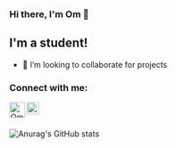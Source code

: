 ### Hi there, I'm Om 👋

## I'm a student!

- 👯 I’m looking to collaborate for projects

### Connect with me:

[<img align="left" alt="Om | Instagram" width="28px" src="https://i.pinimg.com/originals/66/41/c9/6641c94e15a0be37af49a4250386c03e.png" />][instagram]
[<img align="left" alt="Om | LinkedIn" width="22px" src="https://content.linkedin.com/content/dam/me/business/en-us/amp/brand-site/v2/bg/LI-Bug.svg.original.svg" />][linkedin]

<br></br>

![Anurag's GitHub stats](https://github-readme-stats.vercel.app/api?username=omdaxini&show_icons=true&theme=dracula)

[instagram]: https://instagram.com/omdaxini
[linkedin]: https://www.linkedin.com/in/omdaxini/

